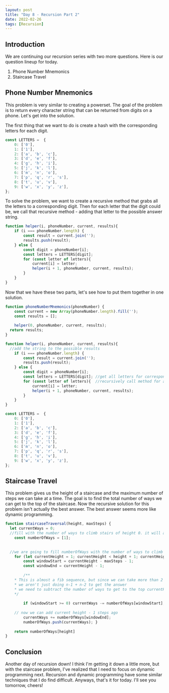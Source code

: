 ```yaml
---
layout: post
title: "Day 8 - Recursion Part 2"
date: 2022-02-26
tags: [Recursion]
---
```



## Introduction
We are continuing our recursion series with two more questions. Here is our question lineup for today.
1. Phone Number Mnemonics
2. Staircase Travel

## Phone Number Mnemonics
This problem is very similar to creating a powerset. The goal of the problem is to return every character string that can be returned from digits on a phone. Let's get into the solution.

The first thing that we want to do is create a hash with the corresponding letters for each digit.

```js
const LETTERS =  {
	0: ['0'],
	1: ['1'],
	2: ['a', 'b', 'c'],
	3: ['d', 'e', 'f'],
	4: ['g', 'h', 'i'],
	5: ['j', 'k', 'l'],
	6: ['m', 'n', 'o'],
	7: ['p', 'q', 'r', 's'],
	8: ['t', 'u', 'v'],
	9: ['w', 'x', 'y', 'z'],
};
```

To solve the problem, we want to create a recursive method that grabs all the letters to a corresponding digit. Then for each letter that the digit could be, we call that recursive method - adding that letter to the possible answer string.

```js
function helper(i, phoneNumber, current, results){
	if (i === phoneNumber.length) {
		const result = current.join('');
		results.push(result);
	} else {
		const digit = phoneNumber[i];
		const letters = LETTERS[digit];
		for (const letter of letters){
			current[i] = letter;
			helper(i + 1, phoneNumber, current, results);
		}
	}
}

```

Now that we have these two parts, let's see how to put them together in one solution.

```js
function phoneNumberMnemonics(phoneNumber) {
	const current = new Array(phoneNumber.length).fill('');
	const results = [];
	
	helper(0, phoneNumber, current, results);
  return results;
}

function helper(i, phoneNumber, current, results){
  //add the string to the possible results
	if (i === phoneNumber.length) {
		const result = current.join('');
		results.push(result);
	} else {
		const digit = phoneNumber[i];
		const letters = LETTERS[digit]; //get all letters for corresponding digit
		for (const letter of letters){  //recursively call method for all letters for the digit
			current[i] = letter;
			helper(i + 1, phoneNumber, current, results);
		}
	}
}

const LETTERS =  {
	0: ['0'],
	1: ['1'],
	2: ['a', 'b', 'c'],
	3: ['d', 'e', 'f'],
	4: ['g', 'h', 'i'],
	5: ['j', 'k', 'l'],
	6: ['m', 'n', 'o'],
	7: ['p', 'q', 'r', 's'],
	8: ['t', 'u', 'v'],
	9: ['w', 'x', 'y', 'z'],
};


```

## Staircase Travel
This problem gives us the height of a staircase and the maximum number of steps we can take at a time. The goal is to find the total number of ways we can get to the top of the staircase. Now the recursive solution for this problem isn't actually the best answer. The best answer seems more like dynamic programming. 

```js
function staircaseTraversal(height, maxSteps) {
  let currentWays = 0;
  //fill with the number of ways to climb stairs of height 0. it will always be 1
	const numberOfWays = [1];
	
  
  //we are going to fill numberOfWays with the number of ways to climb stairs of height equal to each index
	for (let currentHeight = 1; currentHeight < height + 1; currentHeight++){
		const windowStart = currentHeight - maxSteps - 1;
		const windowEnd = currentHeight - 1;
    
		/**
    * This is almost a fib sequence, but since we can take more than 2 steps potentially
    * we aren't just doing n-1 + n-2 to get the answer
    * we need to subtract the number of ways to get to the top currentHeight - maxsteps - 1 step ago
    */
    
		if (windowStart >= 0) currentWays -= numberOfWays[windowStart];
		
    // now we can add current height - 1 steps ago
		currentWays += numberOfWays[windowEnd];
		numberOfWays.push(currentWays);	}
	
	return numberOfWays[height]
}

```
## Conclusion
Another day of recursion down! I think I'm getting it down a little more, but with the staircase problem, I've realized that I need to focus on dynamic programming next. Recursion and dynamic programming have some similar techniques that I do find difficult. Anyways, that's it for today. I'll see you tomorrow, cheers!
